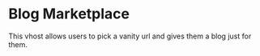 # Blog Marketplace #

This vhost allows users to pick a vanity url and gives them a blog just for them.